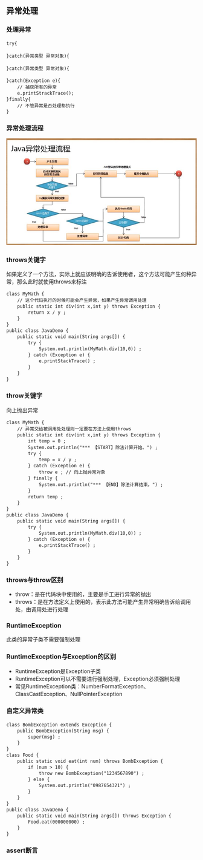 ## 异常处理

### 处理异常
```
try{

}catch(异常类型 异常对象){

}catch(异常类型 异常对象){

}catch(Exception e){
    // 捕获所有的异常
    e.printStrackTrace();
}finally{
    // 不管异常是否处理都执行
}
```

### 异常处理流程
![avatar](images/异常处理流程.JPG)


### throws关键字
如果定义了一个方法，实际上就应该明确的告诉使用者，这个方法可能产生何种异常，那么此时就使用throws来标注
```
class MyMath {
	// 这个代码执行的时候可能会产生异常，如果产生异常调用处理
	public static int div(int x,int y) throws Exception {
		return x / y ;
	}
}
public class JavaDemo {
	public static void main(String args[]) {
		try {
			System.out.println(MyMath.div(10,0)) ;
		} catch (Exception e) {
			e.printStackTrace() ;
		}
	}
} 
```

### throw关键字
向上抛出异常
```
class MyMath {
	// 异常交给被调用处处理则一定要在方法上使用throws
	public static int div(int x,int y) throws Exception {
		int temp = 0 ;
		System.out.println("*** 【START】除法计算开始。") ;
		try {
			temp = x / y ;
		} catch (Exception e) {
			throw e ; // 向上抛异常对象
		} finally {
			System.out.println("*** 【END】除法计算结束。") ;
		}
		return temp ;
	}
}
public class JavaDemo {
	public static void main(String args[]) {
		try {
			System.out.println(MyMath.div(10,0)) ;
		} catch (Exception e) {
			e.printStackTrace() ;
		}
	}
}
```

### throws与throw区别
- throw：是在代码块中使用的，主要是手工进行异常的抛出
- throws：是在方法定义上使用的，表示此方法可能产生异常明确告诉给调用处，由调用处进行处理


### RuntimeException
此类的异常子类不需要强制处理

### RuntimeException与Exception的区别
- RuntimeException是Exception子类
- RuntimeException可以不需要进行强制处理，Exception必须强制处理
- 常见RuntimeException类：NumberFormatException、ClassCastException、NullPointerException

### 自定义异常类
```
class BombException extends Exception {
	public BombException(String msg) {
		super(msg) ;
	}
}
class Food {
	public static void eat(int num) throws BombException {
		if (num > 10) {
			throw new BombException("1234567890") ;
		} else {
			System.out.println("0987654321") ;
		}
	}
}
public class JavaDemo {
	public static void main(String args[]) throws Exception {
		Food.eat(000000000) ;
	}
}
```


### assert断言

